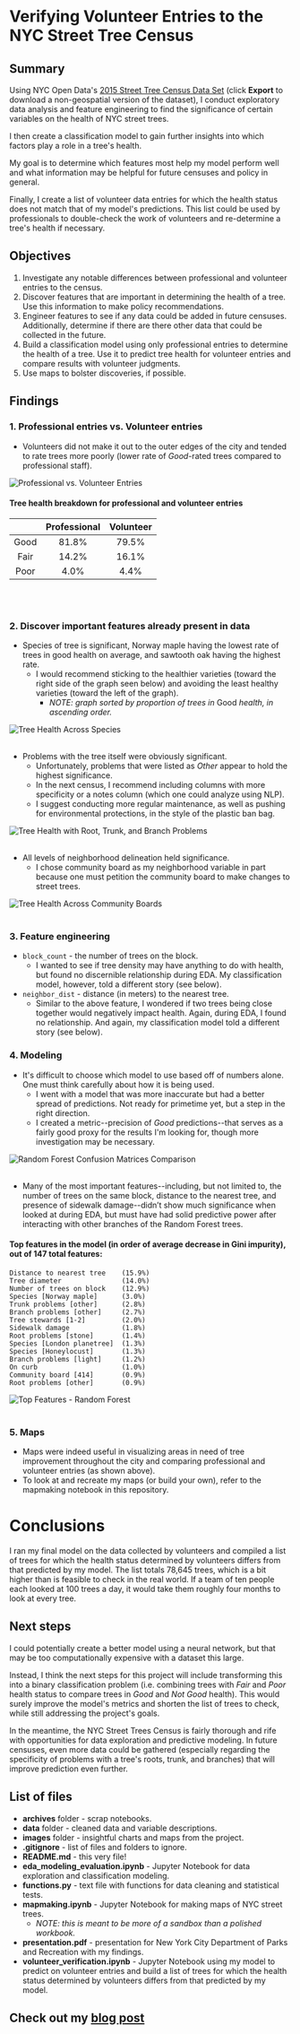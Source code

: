 # Verifying Volunteer Entries to the NYC Street Tree Census

## Summary
Using NYC Open Data's [2015 Street Tree Census Data Set](https://data.cityofnewyork.us/Environment/2015-Street-Tree-Census-Tree-Data/pi5s-9p35) (click **Export** to download a non-geospatial version of the dataset), I conduct exploratory data analysis and feature engineering to find the significance of certain variables on the health of NYC street trees.

I then create a classification model to gain further insights into which factors play a role in a tree's health.

My goal is to determine which features most help my model perform well and what information may be helpful for future censuses and policy in general.

Finally, I create a list of volunteer data entries for which the health status does not match that of my model's predictions. This list could be used by professionals to double-check the work of volunteers and re-determine a tree's health if necessary.

## Objectives
1. Investigate any notable differences between professional and volunteer entries to the census.
2. Discover features that are important in determining the health of a tree. Use this information to make policy recommendations.
3. Engineer features to see if any data could be added in future censuses. Additionally, determine if there are there other data that could be collected in the future.
4. Build a classification model using only professional entries to determine the health of a tree. Use it to predict tree health for volunteer entries and compare results with volunteer judgments.
5. Use maps to bolster discoveries, if possible.

## Findings

### 1. Professional entries vs. Volunteer entries

- Volunteers did not make it out to the outer edges of the city and tended to rate trees more poorly (lower rate of *Good*-rated trees compared to professional staff).

![Professional vs. Volunteer Entries](images/maps/pro_vol_comparison.png)

#### Tree health breakdown for professional and volunteer entries
|      | Professional | Volunteer |
|:----:|:------------:|:---------:|
| Good | 81.8%        | 79.5%     |
| Fair | 14.2%        | 16.1%     |
| Poor | 4.0%         | 4.4%      |

<br/><br/>
### 2. Discover important features already present in data

- Species of tree is significant, Norway maple having the lowest rate of trees in good health on average, and sawtooth oak having the highest rate.
    - I would recommend sticking to the healthier varieties (toward the right side of the graph seen below) and avoiding the least healthy varieties (toward the left of the graph).
        - *NOTE: graph sorted by proportion of trees in* Good *health, in ascending order.*

![Tree Health Across Species](images/charts/health_species_barstack.png)
<br/><br/>
- Problems with the tree itself were obviously significant.
    - Unfortunately, problems that were listed as *Other* appear to hold the highest significance.
    - In the next census, I recommend including columns with more specificity or a notes column (which one could analyze using NLP).
    - I suggest conducting more regular maintenance, as well as pushing for environmental protections, in the style of the plastic ban bag.

![Tree Health with Root, Trunk, and Branch Problems](images/charts/health_problems_3barstack.png)
<br/><br/>
- All levels of neighborhood delineation held significance.
    - I chose community board as my neighborhood variable in part because one must petition the community board to make changes to street trees.

![Tree Health Across Community Boards](images/charts/health_cb_barstack.png)
<br/><br/>
### 3. Feature engineering

- ```block_count``` - the number of trees on the block.
    - I wanted to see if tree density may have anything to do with health, but found no discernible relationship during EDA. My classification model, however, told a different story (see below).
- ```neighbor_dist``` - distance (in meters) to the nearest tree.
    - Similar to the above feature, I wondered if two trees being close together would negatively impact health. Again, during EDA, I found no relationship. And again, my classification model told a different story (see below).

### 4. Modeling

- It's difficult to choose which model to use based off of numbers alone. One must think carefully about how it is being used.
    - I went with a model that was more inaccurate but had a better spread of predictions. Not ready for primetime yet, but a step in the right direction.
    - I created a metric--precision of *Good* predictions--that serves as a fairly good proxy for the results I'm looking for, though more investigation may be necessary.

![Random Forest Confusion Matrices Comparison](images/charts/forest_cm_comparison.png)
<br/><br/>
- Many of the most important features--including, but not limited to, the number of trees on the same block, distance to the nearest tree, and presence of sidewalk damage--didn’t show much significance when looked at during EDA, but must have had solid predictive power after interacting with other branches of the Random Forest trees.

#### Top features in the model (in order of average decrease in Gini impurity), out of 147 total features:
    Distance to nearest tree    (15.9%)
    Tree diameter               (14.0%)
    Number of trees on block    (12.9%)
    Species [Norway maple]      (3.0%)
    Trunk problems [other]      (2.8%)
    Branch problems [other]     (2.7%)
    Tree stewards [1-2]         (2.0%)
    Sidewalk damage             (1.8%)
    Root problems [stone]       (1.4%)
    Species [London planetree]  (1.3%)
    Species [Honeylocust]       (1.3%)
    Branch problems [light]     (1.2%)
    On curb                     (1.0%)  
    Community board [414]       (0.9%)
    Root problems [other]       (0.9%)

![Top Features - Random Forest](images/charts/final_model_feature_importances.png)
<br/><br/>
### 5. Maps

- Maps were indeed useful in visualizing areas in need of tree improvement throughout the city and comparing professional and volunteer entries (as shown above).
- To look at and recreate my maps (or build your own), refer to the mapmaking notebook in this repository.

# Conclusions
I ran my final model on the data collected by volunteers and compiled a list of trees for which the health status determined by volunteers differs from that predicted by my model. The list totals 78,645 trees, which is a bit higher than is feasible to check in the real world. If a team of ten people each looked at 100 trees a day, it would take them roughly four months to look at every tree.

## Next steps
I could potentially create a better model using a neural network, but that may be too computationally expensive with a dataset this large.

Instead, I think the next steps for this project will include transforming this into a binary classification problem (i.e. combining trees with *Fair* and *Poor* health status to compare trees in *Good* and *Not Good* health). This would surely improve the model's metrics and shorten the list of trees to check, while still addressing the project's goals.

In the meantime, the NYC Street Trees Census is fairly thorough and rife with opportunities for data exploration and predictive modeling. In future censuses, even more data could be gathered (especially regarding the specificity of problems with a tree's roots, trunk, and branches) that will improve prediction even further.

## List of files
- **archives** folder - scrap notebooks.
- **data** folder - cleaned data and variable descriptions.
- **images** folder - insightful charts and maps from the project.
- **.gitignore** - list of files and folders to ignore.
- **README.md** - this very file!
- **eda_modeling_evaluation.ipynb** - Jupyter Notebook for data exploration and classification modeling.
- **functions.py** - text file with functions for data cleaning and statistical tests.
- **mapmaking.ipynb** - Jupyter Notebook for making maps of NYC street trees.
    - *NOTE: this is meant to be more of a sandbox than a polished workbook.*
- **presentation.pdf** - presentation for New York City Department of Parks and Recreation with my findings.
- **volunteer_verification.ipynb** - Jupyter Notebook using my model to predict on volunteer entries and build a list of trees for which the health status determined by volunteers differs from that predicted by my model.

## Check out my [blog post](https://medium.com/@joshua.szymanowski/new-york-forest-rangers-d11b19e386a8)